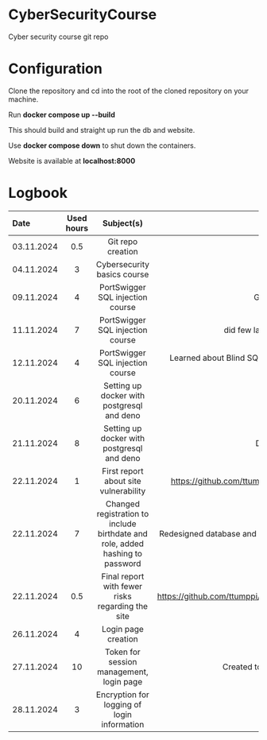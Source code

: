 # CyberSecurityCourse
Cyber security course git repo

# Configuration
Clone the repository and cd into the root of the cloned repository on your machine.

Run **docker compose up --build**


This should build and straight up run the db and website.


Use **docker compose down** to shut down the containers.


Website is available at **localhost:8000**

# Logbook

| Date | Used hours | Subject(s) | output |
| :---     |    :---:     |  :---: | :---: |
|03.11.2024 | 0.5 | Git repo creation | first returnable task |
|04.11.2024 | 3   | Cybersecurity basics course | Learned about basics of cyber security |
|09.11.2024 | 4    | PortSwigger SQL injection course |Getting familiar with platform and doing lab exercises | 
|11.11.2024 | 7  | PortSwigger SQL injection course | did few labs on injecting sql and taking into account column datatype |
|12.11.2024 | 4  | PortSwigger SQL injection course | Learned about Blind SQL injection and did the corresponding labs, authentication and unprotected admin functionality |
|20.11.2024 | 6  | Setting up docker with postgresql and deno | Functioning docker container with postgresql |
|21.11.2024 | 8  | Setting up docker with postgresql and deno | Deno works inside docker container and updates db |
|22.11.2024 | 1  | First  report about site vulnerability     | https://github.com/ttumppi/CyberSecurityCourse/blob/main/Reports/RegisterPageFirstReport.md |
|22.11.2024 | 7  | Changed registration to include birthdate and role, added hashing to password | Redesigned database and more secure password saving, website more scalable for future development |
|22.11.2024 | 0.5 |Final report with fewer risks regarding the site | https://github.com/ttumppi/CyberSecurityCourse/blob/main/Reports/FinalReportForRegistrationPage.md|
|26.11.2024 | 4   | Login page creation  | Created barebone login page |
|27.11.2024 | 10  | Token for session management, login page | Created token system to track session of user and finished login page |
|28.11.2024 | 3   | Encryption for logging of login information | encryption and decryption of user analytics done |
